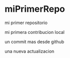 # miPrimerRepo
mi primer repositorio

mi primera contribucion local

un commit mas desde github

una nueva actualizacion
